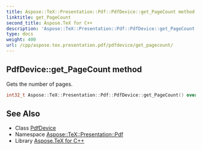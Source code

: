 ```yaml
---
title: Aspose::TeX::Presentation::Pdf::PdfDevice::get_PageCount method
linktitle: get_PageCount
second_title: Aspose.TeX for C++
description: 'Aspose::TeX::Presentation::Pdf::PdfDevice::get_PageCount method. Gets the number of pages in C++.'
type: docs
weight: 400
url: /cpp/aspose.tex.presentation.pdf/pdfdevice/get_pagecount/
---
```

## PdfDevice::get_PageCount method


Gets the number of pages.

```cpp
int32_t Aspose::TeX::Presentation::Pdf::PdfDevice::get_PageCount() override
```

## See Also

* Class [PdfDevice](../)
* Namespace [Aspose::TeX::Presentation::Pdf](../../)
* Library [Aspose.TeX for C++](../../../)
